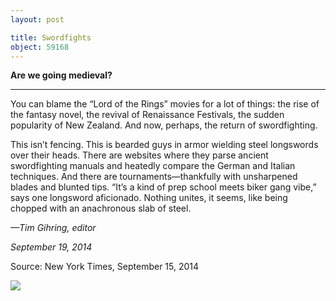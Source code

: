 ```yaml
---
layout: post

title: Swordfights
object: 59168
---
```

**Are we going medieval?**

****

You can blame the “Lord of the Rings” movies for a lot of things: the rise of the fantasy novel, the revival of Renaissance Festivals, the sudden popularity of New Zealand. And now, perhaps, the return of swordfighting.

This isn’t fencing. This is bearded guys in armor wielding steel longswords over their heads. There are websites where they parse ancient swordfighting manuals and heatedly compare the German and Italian techniques. And there are tournaments—thankfully with unsharpened blades and blunted tips. “It’s a kind of prep school meets biker gang vibe,” says one longsword aficionado. Nothing unites, it seems, like being chopped with an anachronous slab of steel.

*—Tim Gihring, editor*

*September 19, 2014*

Source: New York Times, September 15, 2014

![]({{siteurl.base}}/images/14-09-16_04.3.60_SwordfightsEDIT-1.jpeg)
